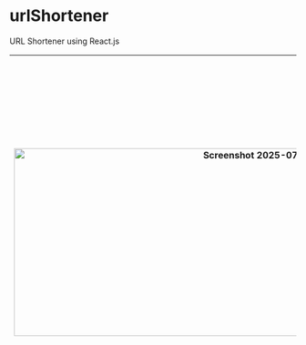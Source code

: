 # urlShortener
URL Shortener using React.js

| <img width="912" height="330" alt="Screenshot 2025-07-13 130353" src="https://github.com/user-attachments/assets/878185af-e08d-4daf-ab10-6477ba60017a" />            | <img width="917" height="649" alt="Screenshot 2025-07-13 130412" src="https://github.com/user-attachments/assets/79d61407-a481-4d6b-8258-9f8e8553b018" /> |
|--------------------|------------|
